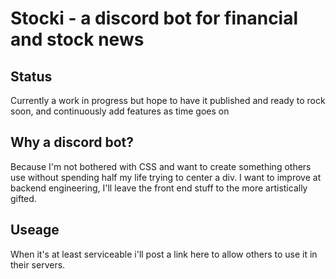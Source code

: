 # Stocki - a discord bot for financial and stock news
## Status
Currently a work in progress but hope to have it published and ready to rock soon, and continuously add features 
as time goes on

## Why a discord bot?
Because I'm not bothered with CSS and want to create something others use without spending half my life trying 
to center a div. I want to improve at backend engineering, I'll leave the front end stuff to the more 
artistically gifted.

## Useage
When it's at least serviceable i'll post a link here to allow others to use it in their servers.

